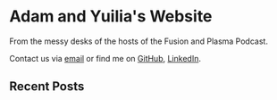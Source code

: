 # Adam and Yuilia's Website

From the messy desks of the hosts of the Fusion and Plasma Podcast. 

Contact us via <a href="mailto:adamkit11@gmail.com" rel="Adam">email</a> or find me on
<a href="https://github.com/fusionby2030" rel="me">GitHub</a>,
<a href="https://www.linkedin.com/pub/karl-bartel/a/a3a/6b7" rel="me">LinkedIn</a>. 

<!--- Subscribe to the [Atom feed](atom.xml) to get all new posts on this site. -->

## Recent Posts
